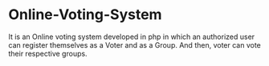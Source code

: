 # Online-Voting-System
It is an Online voting system developed in php in which an authorized user can register themselves as a Voter and as a Group. And then, voter can vote their respective groups.
